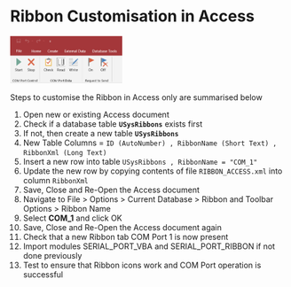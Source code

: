 # Ribbon Customisation in Access

<img src="/Ribbon/Access-Only/ACCESS_RIBBON.png" alt="Access Ribbon" title="Access Ribbon Tab" width="40%" height="40%">

Steps to customise the Ribbon in Access only are summarised below

1. Open new or existing Access document
2. Check if a database table **`USysRibbons`** exists first
3. If not, then create a new table **`USysRibbons`** 
4. New Table Columns = `ID (AutoNumber) , RibbonName (Short Text) , RibbonXml (Long Text)`
5. Insert a new row into table `USysRibbons , RibbonName = "COM_1"`
6. Update the new row by copying contents of file `RIBBON_ACCESS.xml` into column `RibbonXml`
7. Save, Close and Re-Open the Access document
8. Navigate to File > Options > Current Database > Ribbon and Toolbar Options > Ribbon Name
9. Select **COM_1** and click OK
10. Save, Close and Re-Open the Access document again
11. Check that a new Ribbon tab COM Port 1 is now present
12. Import modules SERIAL_PORT_VBA and SERIAL_PORT_RIBBON if not done previously
13. Test to ensure that Ribbon icons work and COM Port operation is successful
